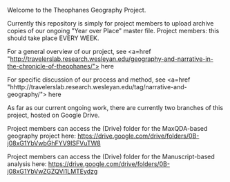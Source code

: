 Welcome to the Theophanes Geography Project. 

Currently this repository is simply for project members to upload archive copies of our ongoing "Year over Place" master file. 
Project members: this should take place EVERY WEEK.

For a general overview of our project, see <a=href "http://travelerslab.research.wesleyan.edu/geography-and-narrative-in-the-chronicle-of-theophanes/"> here </a>

For specific discussion of our process and method, see  <a=href "hhttp://travelerslab.research.wesleyan.edu/tag/narrative-and-geography/"> here </a>

As far as our current ongoing work, there are currently two branches of this project, hosted on Google Drive. 

Project members can access the (Drive) folder for the MaxQDA-based geography project here:
https://drive.google.com/drive/folders/0B-j08xG1YbVwbGhFYV9ISFVuTW8

Project members can access the (Drive) folder for the Manuscript-based analysis here:
https://drive.google.com/drive/folders/0B-j08xG1YbVwZGZQVi1LMTEydzg




